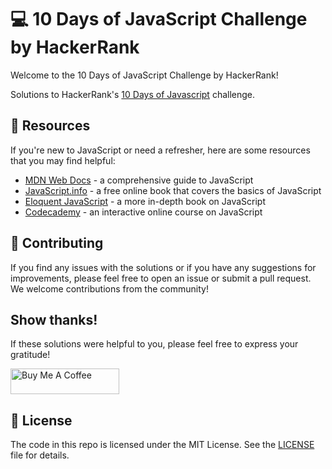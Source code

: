 # :computer: 10 Days of JavaScript Challenge by HackerRank

Welcome to the 10 Days of JavaScript Challenge by HackerRank!

Solutions to HackerRank's [10 Days of Javascript](https://www.hackerrank.com/domains/tutorials/10-days-of-javascript/) challenge.

## :rocket: Resources

If you're new to JavaScript or need a refresher, here are some resources that you may find helpful:

- [MDN Web Docs](https://developer.mozilla.org/en-US/docs/Web/JavaScript) - a comprehensive guide to JavaScript
- [JavaScript.info](https://javascript.info/) - a free online book that covers the basics of JavaScript
- [Eloquent JavaScript](https://eloquentjavascript.net/) - a more in-depth book on JavaScript
- [Codecademy](https://www.codecademy.com/learn/introduction-to-javascript) - an interactive online course on JavaScript

## :handshake: Contributing

If you find any issues with the solutions or if you have any suggestions for improvements, please feel free to open an issue or submit a pull request. We welcome contributions from the community!
## Show thanks!

If these solutions were helpful to you, please feel free to express your gratitude!

<a href="https://www.buymeacoffee.com/theharshp" target="_blank"><img src="https://cdn.buymeacoffee.com/buttons/default-orange.png" alt="Buy Me A Coffee" height="41" width="174"></a>

## :memo: License

The code in this repo is licensed under the MIT License. See the [LICENSE](LICENSE) file for details.
